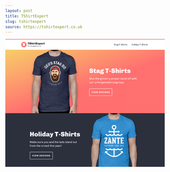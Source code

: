 ```yaml
---
layout: post
title: TShirtExpert
slug: tshirtexpert
source: https://tshirtexpert.co.uk
---
```


<img src="/screenshots/tshirtexpert.png" alt="Landing page for tshirtexpert.co.uk">
